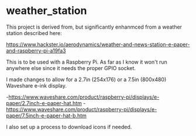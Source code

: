 # weather_station
This project is derived from, but significantly enhanmced from a weather station described here:

https://www.hackster.io/aerodynamics/weather-and-news-station-e-paper-and-raspberry-pi-a19fa3

This is to be used with a Raspberry Pi. As far as I know it won't run anywhere else since it needs the proper GPIO socket.

I made changes to allow for a 2.7in (254x176) or a 7.5in (800x480) Waveshare e-ink display.

-https://www.waveshare.com/product/raspberry-pi/displays/e-paper/2.7inch-e-paper-hat.htm
-https://www.waveshare.com/product/raspberry-pi/displays/e-paper/7.5inch-e-paper-hat-b.htm

I also set up a process to download icons if needed.
